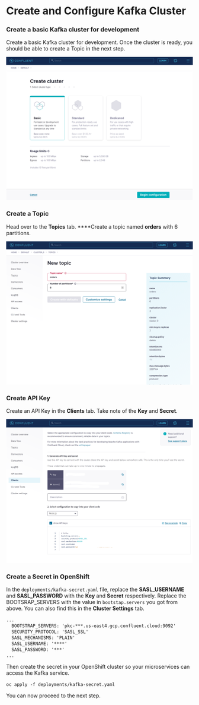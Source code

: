 # Create and Configure Kafka Cluster

### Create a basic Kafka cluster for development

Create a basic Kafka cluster for development. Once the cluster is ready, you should be able to create a Topic in the next step.

![](../.gitbook/assets/image%20%287%29.png)

### Create a Topic

Head over to the **Topics** tab. ****Create a topic named **orders** with 6 partitions.

![](../.gitbook/assets/image%20%285%29.png)

### Create API Key

Create an API Key in the **Clients** tab. Take note of the **Key** and **Secret**.

![](../.gitbook/assets/image%20%284%29.png)

### Create a Secret in OpenShift

In the `deployments/kafka-secret.yaml` file, replace the **SASL\_USERNAME** and **SASL\_PASSWORD** with the **Key** and **Secret** respectively. Replace the BOOTSRAP\_SERVERS with the value in `bootstap.servers` you got from above. You can also find this in the **Cluster Settings** tab.

```text
...
  BOOTSTRAP_SERVERS: 'pkc-***.us-east4.gcp.confluent.cloud:9092'
  SECURITY_PROTOCOL: 'SASL_SSL'
  SASL_MECHANISMS: 'PLAIN'
  SASL_USERNAME: '****'
  SASL_PASSWORD: '***'
...
```

Then create the secret in your OpenShift cluster so your microservices can access the Kafka service.

```text
oc apply -f deployments/kafka-secret.yaml
```

You can now proceed to the next step.


